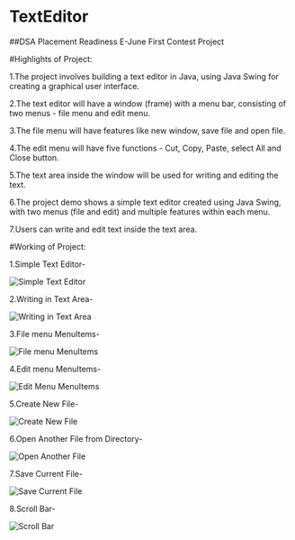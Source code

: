 # TextEditor
##DSA Placement Readiness E-June First Contest Project

#Highlights of Project:

1.The project involves building a text editor in Java, using Java Swing for creating a graphical user interface.

2.The text editor will have a window (frame) with a menu bar, consisting of two menus - file menu and edit menu.

3.The file menu will have features like new window, save file and open file.

4.The edit menu will have five functions - Cut, Copy, Paste, select All and Close button.

5.The text area inside the window will be used for writing and editing the text.

6.The project demo shows a simple text editor created using Java Swing, with two menus (file and edit) and multiple features within each menu.

7.Users can write and edit text inside the text area.



#Working of Project:

1.Simple Text Editor-

![Simple Text Editor](https://github.com/ayanahmad01/TextEditor/assets/136154821/0a80bacf-d110-47ab-ad56-4a29402b70f7)

2.Writing in Text Area-

![Writing in Text Area](https://github.com/ayanahmad01/TextEditor/assets/136154821/ff5da3e2-e678-4e80-8d60-c642b4b761f8)

3.File menu MenuItems-

![File menu MenuItems](https://github.com/ayanahmad01/TextEditor/assets/136154821/9a470b67-0253-43ac-878d-e1232e49c852)

4.Edit menu MenuItems-

![Edit Menu MenuItems](https://github.com/ayanahmad01/TextEditor/assets/136154821/ba878ba0-aef0-4606-bfcf-b60cb0bac43d)

5.Create New File-

![Create New File](https://github.com/ayanahmad01/TextEditor/assets/136154821/80e5fa78-aebb-4ab9-854a-66bdb5423815)

6.Open Another File from Directory-

![Open Another File](https://github.com/ayanahmad01/TextEditor/assets/136154821/4a460a7b-8c5e-4139-b9dd-80371257d479)

7.Save Current File-

![Save Current File](https://github.com/ayanahmad01/TextEditor/assets/136154821/df5635c7-d57c-4c1e-945c-fbffa9b5c092)

8.Scroll Bar-

![Scroll Bar](https://github.com/ayanahmad01/TextEditor/assets/136154821/d9c921e4-8b20-48ab-99fc-fa2528acceee)
